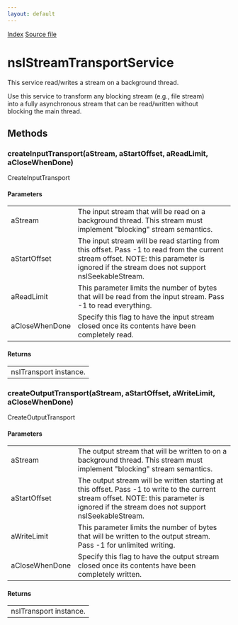 ```yaml
---
layout: default
---
```

<div id='links'><a href="../index.html">Index</a>
<a href="http://dxr.mozilla.org/mozilla-central/source/netwerk/base/public/nsIStreamTransportService.idl">Source file</a>
</div>

# nsIStreamTransportService #
  
This service read/writes a stream on a background thread.  
  
Use this service to transform any blocking stream (e.g., file stream)  
into a fully asynchronous stream that can be read/written without   
blocking the main thread.  
  

## Methods ##

### createInputTransport(aStream, aStartOffset, aReadLimit, aCloseWhenDone) ###
  
CreateInputTransport  
  
  
  

#### Parameters ####

<table>

<tr>
<td>aStream</td>
<td>       The input stream that will be read on a background thread.  
       This stream must implement "blocking" stream semantics.  
</td>
</tr>

<tr>
<td>aStartOffset</td>
<td>       The input stream will be read starting from this offset.  Pass  
       -1 to read from the current stream offset.  NOTE: this parameter  
       is ignored if the stream does not support nsISeekableStream.  
</td>
</tr>

<tr>
<td>aReadLimit</td>
<td>       This parameter limits the number of bytes that will be read from  
       the input stream.  Pass -1 to read everything.  
</td>
</tr>

<tr>
<td>aCloseWhenDone</td>
<td>       Specify this flag to have the input stream closed once its  
       contents have been completely read.  
</td>
</tr>

</table>

#### Returns ####

<table>

<tr>
<td>nsITransport instance.  
</td>
</tr>

</table>

### createOutputTransport(aStream, aStartOffset, aWriteLimit, aCloseWhenDone) ###
  
CreateOutputTransport  
  
  
  

#### Parameters ####

<table>

<tr>
<td>aStream</td>
<td>       The output stream that will be written to on a background thread.  
       This stream must implement "blocking" stream semantics.  
</td>
</tr>

<tr>
<td>aStartOffset</td>
<td>       The output stream will be written starting at this offset.  Pass  
       -1 to write to the current stream offset.  NOTE: this parameter  
       is ignored if the stream does not support nsISeekableStream.  
</td>
</tr>

<tr>
<td>aWriteLimit</td>
<td>       This parameter limits the number of bytes that will be written to  
       the output stream.  Pass -1 for unlimited writing.  
</td>
</tr>

<tr>
<td>aCloseWhenDone</td>
<td>       Specify this flag to have the output stream closed once its  
       contents have been completely written.  
</td>
</tr>

</table>

#### Returns ####

<table>

<tr>
<td>nsITransport instance.  
</td>
</tr>

</table>
